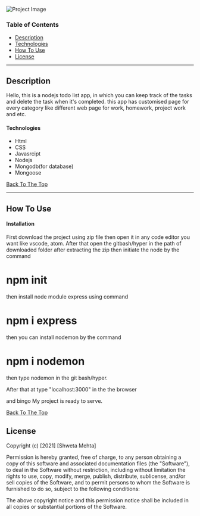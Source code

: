![Project Image](https://drive.google.com/file/d/1lxj07cjzM1SVyCRDpmKwFgfiTZujZTP7/view?usp=sharing)



### Table of Contents

- [Description](#description)
- [Technologies](#technologies)
- [How To Use](#how-to-use)
- [License](#license)


---

## Description
Hello, this is a nodejs todo list app, in which you can keep track of the tasks and delete the task when it's completed. this app has customised page for every category like different web page for work, homework, project work and etc.

#### Technologies

- Html
- CSS
- Javasrcipt
- Nodejs
- Mongodb(for database)
- Mongoose

[Back To The Top](#read-me-template)

---

## How To Use

#### Installation

First download the project using zip file then open it in any code editor you want like vscode, atom.
After that open the gitbash/hyper in the path of downloaded folder after extracting the zip
then initiate the node by the command

<h1>npm init</h1>

then install node module express using command 

<h1>npm i express</h1>

then you can install nodemon by the command

<h1>npm i nodemon</h1>

then type nodemon in the git bash/hyper.

After that at type "localhost:3000" in the the browser 

and bingo My project is ready to serve.



[Back To The Top](#read-me-template)


## License


Copyright (c) [2021] [Shweta Mehta]

Permission is hereby granted, free of charge, to any person obtaining a copy
of this software and associated documentation files (the "Software"), to deal
in the Software without restriction, including without limitation the rights
to use, copy, modify, merge, publish, distribute, sublicense, and/or sell
copies of the Software, and to permit persons to whom the Software is
furnished to do so, subject to the following conditions:

The above copyright notice and this permission notice shall be included in all
copies or substantial portions of the Software.